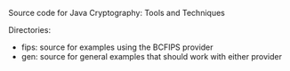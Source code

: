 
Source code for Java Cryptography: Tools and Techniques 

Directories:
- fips: source for examples using the BCFIPS provider
- gen: source for general examples that should work with either provider
